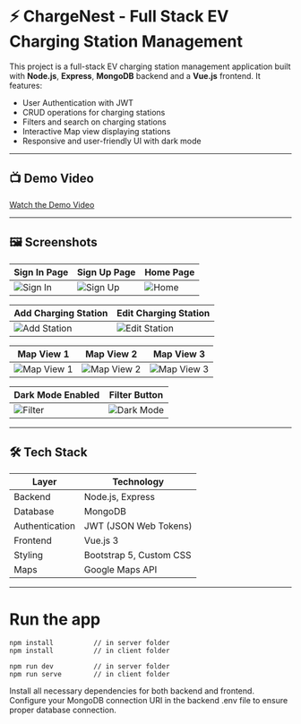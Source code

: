 # ⚡ ChargeNest - Full Stack EV Charging Station Management

This project is a full-stack EV charging station management application built with **Node.js**, **Express**, **MongoDB** backend and a **Vue.js** frontend. It features:

- User Authentication with JWT
- CRUD operations for charging stations
- Filters and search on charging stations
- Interactive Map view displaying stations
- Responsive and user-friendly UI with dark mode

---

## 📺 Demo Video

[Watch the Demo Video](https://github.com/user-attachments/assets/85e6511f-7dac-488f-8d48-8462741778f3)


---

## 🖼 Screenshots

| Sign In Page | Sign Up Page | Home Page |
|--------------|--------------|-----------|
| ![Sign In](https://github.com/user-attachments/assets/0bc59efa-a1b7-4623-a60b-bc5fe28cb840) | ![Sign Up](https://github.com/user-attachments/assets/3c1be4e2-5019-4ff7-93c2-7c97d74af1ed) | ![Home](https://github.com/user-attachments/assets/9d634605-8746-4d42-8f54-342fa96df310) |

| Add Charging Station | Edit Charging Station |
|---------------------|----------------------|
| ![Add Station](https://github.com/user-attachments/assets/85ee656a-008f-4f3a-9b6b-97e6dc08f45e) | ![Edit Station](https://github.com/user-attachments/assets/76fb89ac-d6e2-4219-923d-5cf810ca7e8a) |

| Map View 1 | Map View 2 | Map View 3 |
|---------------------|----------------------|----------|
| ![Map View 1](https://github.com/user-attachments/assets/e608ad44-ee8a-464b-864c-61d30b10567c) | ![Map View 2](https://github.com/user-attachments/assets/abdb44af-db10-4551-a690-6ffd8743a1a1) | ![Map View 3](https://github.com/user-attachments/assets/a1b630b1-ec9e-4b78-9417-26c713ffae04) |

| Dark Mode Enabled | Filter Button |
|---------------|-------------------|
| ![Filter](https://github.com/user-attachments/assets/fa81ef57-0d2b-42be-a478-0ceeef74ea67) | ![Dark Mode](https://github.com/user-attachments/assets/0788bb9a-7146-47ed-a070-78c7cf917d2f) |

---

## 🛠 Tech Stack

| Layer       | Technology                |
|-------------|---------------------------|
| Backend     | Node.js, Express          |
| Database    | MongoDB                   |
| Authentication | JWT (JSON Web Tokens)    |
| Frontend    | Vue.js 3 |
| Styling     | Bootstrap 5, Custom CSS   |
| Maps       | Google Maps API |

---
# Run the app
```
npm install          // in server folder
npm install          // in client folder

npm run dev          // in server folder
npm run serve        // in client folder

```
Install all necessary dependencies for both backend and frontend.
Configure your MongoDB connection URI in the backend .env file to ensure proper database connection.




